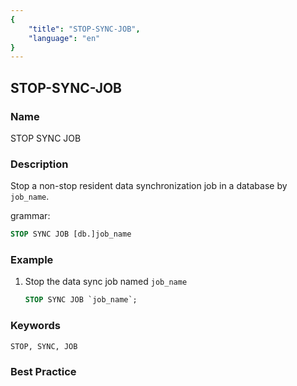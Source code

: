 ```yaml
---
{
    "title": "STOP-SYNC-JOB",
    "language": "en"
}
---
```


<!--
Licensed to the Apache Software Foundation (ASF) under one
or more contributor license agreements.  See the NOTICE file
distributed with this work for additional information
regarding copyright ownership.  The ASF licenses this file
to you under the Apache License, Version 2.0 (the
"License"); you may not use this file except in compliance
with the License.  You may obtain a copy of the License at

  http://www.apache.org/licenses/LICENSE-2.0

Unless required by applicable law or agreed to in writing,
software distributed under the License is distributed on an
"AS IS" BASIS, WITHOUT WARRANTIES OR CONDITIONS OF ANY
KIND, either express or implied.  See the License for the
specific language governing permissions and limitations
under the License.
-->

## STOP-SYNC-JOB

### Name

STOP SYNC JOB

### Description

Stop a non-stop resident data synchronization job in a database by `job_name`.

grammar:

```sql
STOP SYNC JOB [db.]job_name
````

### Example

1. Stop the data sync job named `job_name`

    ```sql
    STOP SYNC JOB `job_name`;
    ````

### Keywords

    STOP, SYNC, JOB

### Best Practice

